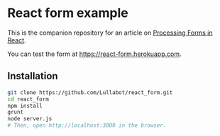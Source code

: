 # React form example

This is the companion repository for an article on [Processing Forms in React](https://www.lullabot.com/articles/processing-forms-in-react).

You can test the form at https://react-form.herokuapp.com.

## Installation

```bash
git clone https://github.com/Lullabot/react_form.git
cd react_form
npm install
grunt
node server.js
# Then, open http://localhost:3000 in the browser.
````
